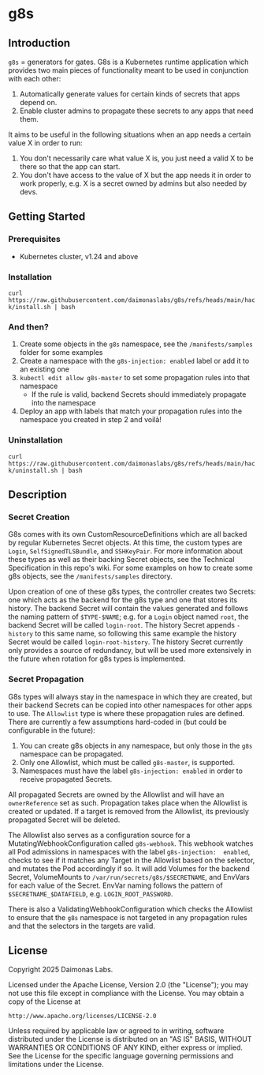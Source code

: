 # g8s
## Introduction
`g8s` = generators for gates. G8s is a Kubernetes runtime application which provides two main pieces of functionality meant to be used in conjunction with each other:

1. Automatically generate values for certain kinds of secrets that apps depend on.
2. Enable cluster admins to propagate these secrets to any apps that need them.

It aims to be useful in the following situations when an app needs a certain value X in order to run:
1. You don't necessarily care what value X is, you just need a valid X to be there so that the app can start.
2. You don't have access to the value of X but the app needs it in order to work properly, e.g. X is a secret owned by admins but also needed by devs.

## Getting Started

### Prerequisites
- Kubernetes cluster, v1.24 and above

### Installation
`curl https://raw.githubusercontent.com/daimonaslabs/g8s/refs/heads/main/hack/install.sh | bash`

### And then?
1. Create some objects in the `g8s` namespace, see the `/manifests/samples` folder for some examples
2. Create a namespace with the `g8s-injection: enabled` label or add it to an existing one
3. `kubectl edit allow g8s-master` to set some propagation rules into that namespace
    - If the rule is valid, backend Secrets should immediately propagate into the namespace
4. Deploy an app with labels that match your propagation rules into the namespace you created in step 2 and voilà!

### Uninstallation
`curl https://raw.githubusercontent.com/daimonaslabs/g8s/refs/heads/main/hack/uninstall.sh | bash`

## Description
### Secret Creation
G8s comes with its own CustomResourceDefinitions which are all backed by regular Kubernetes Secret objects. At this time, the custom types are `Login`, `SelfSignedTLSBundle`, and `SSHKeyPair`.
For more information about these types as well as their backing Secret objects, see the Technical Specification in this repo's wiki. For some examples on how to create some g8s objects, see the
`/manifests/samples` directory.

Upon creation of one of these g8s types, the controller creates two Secrets: one which acts as the backend for the g8s type and one that stores its history. The backend Secret will contain 
the values generated and follows the naming pattern of `$TYPE-$NAME`; e.g. for a `Login` object named `root`, the backend Secret will be called `login-root`. The history Secret appends 
`-history` to this same name, so following this same example the history Secret would be called `login-root-history`. The history Secret currently only provides a source of redundancy, but 
will be used more extensively in the future when rotation for g8s types is implemented.

### Secret Propagation
G8s types will always stay in the namespace in which they are created, but their backend Secrets can be copied into other namespaces for other apps to use.
The `Allowlist` type is where these propagation rules are defined. There are currently a few assumptions hard-coded in (but could be configurable in the future):

1. You can create g8s objects in any namespace, but only those in the `g8s` namespace can be propagated.
2. Only one Allowlist, which must be called `g8s-master`, is supported.
3. Namespaces must have the label `g8s-injection: enabled` in order to receive propagated Secrets.

All propagated Secrets are owned by the Allowlist and will have an `ownerReference` set as such. Propagation takes place when the Allowlist is created or updated. If a target is removed
from the Allowlist, its previously propagated Secret will be deleted.

The Allowlist also serves as a configuration source for a MutatingWebhookConfiguration called `g8s-webhook`. This webhook watches all Pod admissions in namespaces with the label `g8s-injection: 
enabled`, checks to see if it matches any Target in the Allowlist based on the selector, and mutates the Pod accordingly if so. It will add Volumes for the backend Secret, VolumeMounts to 
`/var/run/secrets/g8s/$SECRETNAME`, and EnvVars for each value of the Secret. EnvVar naming follows the pattern of `$SECRETNAME_$DATAFIELD`, e.g. `LOGIN_ROOT_PASSWORD`.

There is also a ValidatingWebhookConfiguration which checks the Allowlist to ensure that the `g8s` namespace is not targeted in any propagation rules and that the selectors in the targets 
are valid.

## License

Copyright 2025 Daimonas Labs.

Licensed under the Apache License, Version 2.0 (the "License");
you may not use this file except in compliance with the License.
You may obtain a copy of the License at

    http://www.apache.org/licenses/LICENSE-2.0

Unless required by applicable law or agreed to in writing, software
distributed under the License is distributed on an "AS IS" BASIS,
WITHOUT WARRANTIES OR CONDITIONS OF ANY KIND, either express or implied.
See the License for the specific language governing permissions and
limitations under the License.

